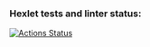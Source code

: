 ### Hexlet tests and linter status:
[![Actions Status](https://github.com/ksegor/data-analytics-project-92/actions/workflows/hexlet-check.yml/badge.svg)](https://github.com/ksegor/data-analytics-project-92/actions)